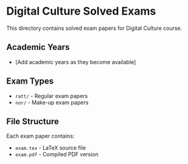 # Digital Culture Solved Exams

This directory contains solved exam papers for Digital Culture course.

## Academic Years

- [Add academic years as they become available]

## Exam Types

- `ratt/` - Regular exam papers
- `nor/` - Make-up exam papers

## File Structure

Each exam paper contains:
- `exam.tex` - LaTeX source file
- `exam.pdf` - Compiled PDF version
